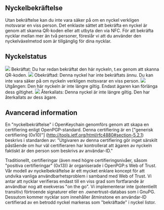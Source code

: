 [//]: # (NOTERING: Var vänlig och sätt varje mening på sin egen rad, Transifex sätter varje rad i sitt eget fält för översättningar!)

## Nyckelbekräftelse
Utan bekräftelse kan du inte vara säker på om en nyckel verkligen motsvarar en viss person.
Det enklaste sättet att bekräfta en nyckel är genom att skanna QR-koden eller att utbyta den via NFC.
För att bekräfta nycklar mellan mer än två personer, föreslår vi att du använder den nyckelväxelmetod som är tillgänglig för dina nycklar.

## Nyckelstatus

<img src="status_signature_verified_cutout_24dp"/>  
Bekräftat: Du har redan bekräftat den här nyckeln, t.ex genom att skanna QR-koden.  
<img src="status_signature_unverified_cutout_24dp"/>  
Obekräftad: Denna nyckel har inte bekräftats ännu. Du kan inte vara säker på om nyckeln verkligen motsvarar en viss person.  
<img src="status_signature_expired_cutout_24dp"/>  
Utgången: Den här nyckeln är inte längre giltig. Endast ägaren kan förlänga dess giltighet.  
<img src="status_signature_revoked_cutout_24dp"/>  
Återkallats: Denna nyckel är inte längre giltig. Den har återkallats av dess ägare.

## Avancerad information
En "nyckelbekräftelse" i OpenKeychain genomförs genom att skapa en certifiering enligt OpenPGP-standard.
Denna certifiering är en ["generisk certifiering (0x10)"] (http://tools.ietf.org/html/rfc4880#section-5.2.1) beskrivs i standarden av:
"Utgivaren av denna certifiering gör inget särskilt påstående om hur väl certifieraren har kontrollerat att ägaren av nyckeln faktiskt är den person som beskrivs av användar-ID."

Traditionellt, certifieringar (även med högre certifieringsnivåer, såsom "positiva certifieringar" (0x13)) är organiserade i OpenPGP:s Web of Trust.
Vår modell av nyckelbekräftelse är ett mycket enklare koncept för att undvika vanliga användbarhetsproblem i samband med Web of Trust.
Vi antar att nycklar verifieras endast till en viss grad som fortfarande är användbar nog att exekveras "on the go".
Vi implementerar inte (potentiellt transitiv) förtroende signaturer eller en .ownertrust-databas som i GnuPG.
Dessutom kommer nycklar som innehåller åtminstone en användar-ID certifierad av en betrodd nyckel markeras som "bekräftade" i nyckel listor.